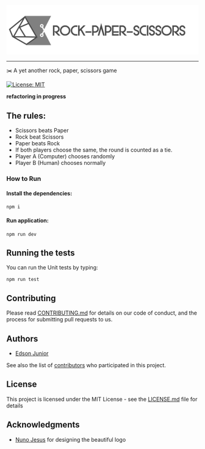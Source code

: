 <p align="center">
  
![Rock Paper Scissors](/logo/Logotype_horizontal.svg)

---

✂️ A yet another rock, paper, scissors game

[![License: MIT](https://img.shields.io/badge/License-MIT-yellow.svg)](LICENSE.md)

**refactoring in progress**

## The rules:

- Scissors beats Paper
- Rock beat Scissors
- Paper beats Rock
- If both players choose the same, the round is counted as a tie.
- Player A (Computer) chooses randomly
- Player B (Human) chooses normally

### How to Run

#### Install the dependencies:
```
npm i
```
#### Run application:
```
npm run dev
```

## Running the tests

You can run the Unit tests by typing:
```
npm run test
```

## Contributing

Please read [CONTRIBUTING.md](CONTRIBUTING.md) for details on our code of conduct, and the process for submitting pull requests to us.

## Authors

* [Edson Junior](https://github.com/edson-junior)

See also the list of [contributors](https://github.com/edson-junior/rock-paper-scissors/contributors) who participated in this project.

## License

This project is licensed under the MIT License - see the [LICENSE.md](LICENSE.md) file for details

## Acknowledgments

* [Nuno Jesus](https://github.com/nunojesus) for designing the beautiful logo
